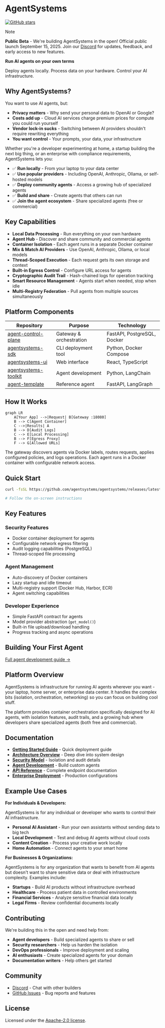 # AgentSystems

[![GitHub stars](https://img.shields.io/github/stars/agentsystems/agentsystems?style=flat-square&logo=github)](https://github.com/agentsystems/agentsystems/stargazers)

> [!NOTE]
> **Public Beta** - We're building AgentSystems in the open! Official public launch September 15, 2025.
> Join our [Discord](https://discord.gg/gkfwXsBb) for updates, feedback, and early access to new features.

**Run AI agents on your own terms**

Deploy agents locally. Process data on your hardware. Control your AI infrastructure.

## Why AgentSystems?

You want to use AI agents, but:
- **Privacy matters** - Why send your personal data to OpenAI or Google?
- **Costs add up** - Cloud AI services charge premium prices for compute you could run yourself
- **Vendor lock-in sucks** - Switching between AI providers shouldn't require rewriting everything
- **You want control** - Your prompts, your data, your infrastructure

Whether you're a developer experimenting at home, a startup building the next big thing, or an enterprise with compliance requirements, AgentSystems lets you:
- ✅ **Run locally** - From your laptop to your data center
- ✅ **Use popular providers** - Including OpenAI, Anthropic, Ollama, or self-hosted models
- ✅ **Deploy community agents** - Access a growing hub of specialized agents
- ✅ **Build and share** - Create agents that others can run
- ✅ **Join the agent ecosystem** - Share specialized agents (free or commercial)

## Key Capabilities

- **Local Data Processing** - Run everything on your own hardware
- **Agent Hub** - Discover and share community and commercial agents
- **Container Isolation** - Each agent runs in a separate Docker container
- **Mix & Match AI Providers** - Use OpenAI, Anthropic, Ollama, or local models
- **Thread-Scoped Execution** - Each request gets its own storage and context
- **Built-in Egress Control** - Configure URL access for agents
- **Cryptographic Audit Trail** - Hash-chained logs for operation tracking
- **Smart Resource Management** - Agents start when needed, stop when idle
- **Multi-Registry Federation** - Pull agents from multiple sources simultaneously

## Platform Components

| Repository | Purpose | Technology |
|------------|---------|------------|
| [agent-control-plane](https://github.com/agentsystems/agent-control-plane) | Gateway & orchestration | FastAPI, PostgreSQL, Docker |
| [agentsystems-sdk](https://github.com/agentsystems/agentsystems-sdk) | CLI deployment tool | Python, Docker Compose |
| [agentsystems-ui](https://github.com/agentsystems/agentsystems-ui) | Web interface | React, TypeScript |
| [agentsystems-toolkit](https://github.com/agentsystems/agentsystems-toolkit) | Agent development | Python, LangChain |
| [agent-template](https://github.com/agentsystems/agent-template) | Reference agent | FastAPI, LangGraph |

## How It Works

```mermaid
graph LR
    A[Your App] -->|Request| B[Gateway :18080]
    B --> C[Agent Container]
    C -->|Results| A
    B --> D[Audit Logs]
    C --> E[Local Processing]
    B --> F[Egress Proxy]
    F --> G[Allowed URLs]
```

The gateway discovers agents via Docker labels, routes requests, applies configured policies, and logs operations. Each agent runs in a Docker container with configurable network access.

## Quick Start

```bash
curl -fsSL https://github.com/agentsystems/agentsystems/releases/latest/download/install.sh | sh

# Follow the on-screen instructions
```

## Key Features

### Security Features
- Docker container deployment for agents
- Configurable network egress filtering
- Audit logging capabilities (PostgreSQL)
- Thread-scoped file processing

### Agent Management  
- Auto-discovery of Docker containers
- Lazy startup and idle timeout
- Multi-registry support (Docker Hub, Harbor, ECR)
- Agent switching capabilities

### Developer Experience
- Simple FastAPI contract for agents
- Model provider abstraction (`get_model()`)
- Built-in file upload/download handling
- Progress tracking and async operations

## Building Your First Agent

[Full agent development guide →](https://docs.agentsystems.ai/agents)

## Platform Overview

AgentSystems is infrastructure for running AI agents wherever you want - your laptop, home server, or enterprise data center. It handles the complex bits (isolation, orchestration, networking) so you can focus on building cool stuff.

The platform provides container orchestration specifically designed for AI agents, with isolation features, audit trails, and a growing hub where developers share specialized agents (both free and commercial).

## Documentation

- **[Getting Started Guide](https://docs.agentsystems.ai/quickstart)** - Quick deployment guide
- **[Architecture Overview](https://docs.agentsystems.ai/architecture)** - Deep dive into system design
- **[Security Model](https://docs.agentsystems.ai/security)** - Isolation and audit details
- **[Agent Development](https://docs.agentsystems.ai/agents)** - Build custom agents
- **[API Reference](https://docs.agentsystems.ai/api)** - Complete endpoint documentation
- **[Enterprise Deployment](https://docs.agentsystems.ai/enterprise)** - Production configurations

## Example Use Cases

**For Individuals & Developers:**

AgentSystems is for any individual or developer who wants to control their AI infrastructure.

- **Personal AI Assistant** - Run your own assistants without sending data to big tech
- **Local Development** - Test and debug AI agents without cloud costs
- **Content Creation** - Process your creative work locally
- **Home Automation** - Connect agents to your smart home

**For Businesses & Organizations:**

AgentSystems is for any organization that wants to benefit from AI agents but doesn't want to share sensitive data or deal with infrastructure complexity. Examples include:

- **Startups** - Build AI products without infrastructure overhead
- **Healthcare** - Process patient data in controlled environments
- **Financial Services** - Analyze sensitive financial data locally
- **Legal Firms** - Review confidential documents locally

## Contributing

We're building this in the open and need help from:
- **Agent developers** - Build specialized agents to share or sell
- **Security researchers** - Help us harden the isolation
- **DevOps professionals** - Improve deployment and scaling
- **AI enthusiasts** - Create specialized agents for your domain
- **Documentation writers** - Help others get started

## Community

- [Discord](https://discord.gg/gkfwXsBb) - Chat with other builders
- [GitHub Issues](https://github.com/agentsystems/agentsystems/issues) - Bug reports and features

## License

Licensed under the [Apache-2.0 license](./LICENSE).
